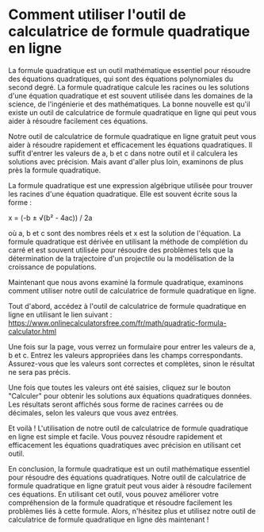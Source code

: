 Comment utiliser l'outil de calculatrice de formule quadratique en ligne
========================================================================

La formule quadratique est un outil mathématique essentiel pour résoudre des équations quadratiques, qui sont des équations polynomiales du second degré. La formule quadratique calcule les racines ou les solutions d'une équation quadratique et est souvent utilisée dans les domaines de la science, de l'ingénierie et des mathématiques. La bonne nouvelle est qu'il existe un outil de calculatrice de formule quadratique en ligne qui peut vous aider à résoudre facilement ces équations.

Notre outil de calculatrice de formule quadratique en ligne gratuit peut vous aider à résoudre rapidement et efficacement les équations quadratiques. Il suffit d'entrer les valeurs de a, b et c dans notre outil et il calculera les solutions avec précision. Mais avant d'aller plus loin, examinons de plus près la formule quadratique.

La formule quadratique est une expression algébrique utilisée pour trouver les racines d'une équation quadratique. Elle est souvent écrite sous la forme :

x = (-b ± √(b² - 4ac)) / 2a

où a, b et c sont des nombres réels et x est la solution de l'équation. La formule quadratique est dérivée en utilisant la méthode de complétion du carré et est souvent utilisée pour résoudre des problèmes tels que la détermination de la trajectoire d'un projectile ou la modélisation de la croissance de populations.

Maintenant que nous avons examiné la formule quadratique, examinons comment utiliser notre outil de calculatrice de formule quadratique en ligne.

Tout d'abord, accédez à l'outil de calculatrice de formule quadratique en ligne en utilisant le lien suivant : <https://www.onlinecalculatorsfree.com/fr/math/quadratic-formula-calculator.html>

Une fois sur la page, vous verrez un formulaire pour entrer les valeurs de a, b et c. Entrez les valeurs appropriées dans les champs correspondants. Assurez-vous que les valeurs sont correctes et complètes, sinon le résultat ne sera pas précis.

Une fois que toutes les valeurs ont été saisies, cliquez sur le bouton "Calculer" pour obtenir les solutions aux équations quadratiques données. Les résultats seront affichés sous forme de racines carrées ou de décimales, selon les valeurs que vous avez entrées.

Et voilà ! L'utilisation de notre outil de calculatrice de formule quadratique en ligne est simple et facile. Vous pouvez résoudre rapidement et efficacement les équations quadratiques avec précision en utilisant cet outil.

En conclusion, la formule quadratique est un outil mathématique essentiel pour résoudre des équations quadratiques. Notre outil de calculatrice de formule quadratique en ligne gratuit peut vous aider à résoudre facilement ces équations. En utilisant cet outil, vous pouvez améliorer votre compréhension de la formule quadratique et résoudre facilement les problèmes liés à cette formule. Alors, n'hésitez plus et utilisez notre outil de calculatrice de formule quadratique en ligne dès maintenant !